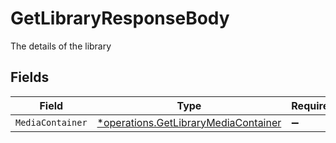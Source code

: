 # GetLibraryResponseBody

The details of the library


## Fields

| Field                                                                                       | Type                                                                                        | Required                                                                                    | Description                                                                                 |
| ------------------------------------------------------------------------------------------- | ------------------------------------------------------------------------------------------- | ------------------------------------------------------------------------------------------- | ------------------------------------------------------------------------------------------- |
| `MediaContainer`                                                                            | [*operations.GetLibraryMediaContainer](../../models/operations/getlibrarymediacontainer.md) | :heavy_minus_sign:                                                                          | N/A                                                                                         |
